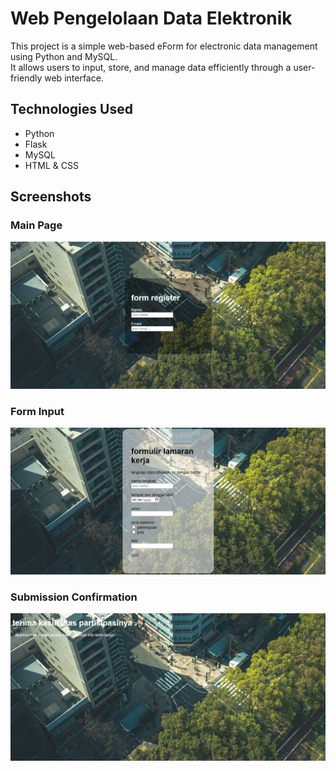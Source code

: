 # Web Pengelolaan Data Elektronik

This project is a simple web-based eForm for electronic data management using Python and MySQL.  
It allows users to input, store, and manage data efficiently through a user-friendly web interface.

## Technologies Used
- Python  
- Flask  
- MySQL  
- HTML & CSS

## Screenshots  

### Main Page  
<img src="static/img/tampilan_1.png" >

### Form Input  
<img src="static/img/tampilan_2.png" >

### Submission Confirmation  
<img src="static/img/tampilan_3.png" >

